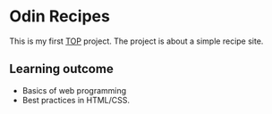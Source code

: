 # Odin Recipes

This is my first [TOP](https://www.theodinproject.com) project. The project is about a simple recipe site.

## Learning outcome

- Basics of web programming
- Best practices in HTML/CSS.
